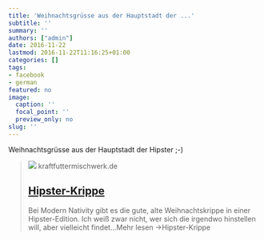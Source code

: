 ```yaml
---
title: 'Weihnachtsgrüsse aus der Hauptstadt der ...'
subtitle: ''
summary: ''
authors: ["admin"]
date: 2016-11-22
lastmod: 2016-11-22T11:16:25+01:00
categories: []
tags:
- facebook
- german
featured: no
image:
  caption: ''
  focal_point: ''
  preview_only: no
slug: ''
---
```

Weihnachtsgrüsse aus der Hauptstadt der Hipster ;-)
> [![](https://www.kraftfuttermischwerk.de/blogg/wp-content/uploads2/2016/11/home-hero_1024x1024.jpg)](http://www.kraftfuttermischwerk.de/blogg/hipster-krippe/)
> kraftfuttermischwerk.de
> ## [Hipster-Krippe](http://www.kraftfuttermischwerk.de/blogg/hipster-krippe/)
>
>Bei Modern Nativity gibt es die gute, alte Weihnachtskrippe in einer Hipster-Edition. Ich weiß zwar nicht, wer sich die irgendwo hinstellen will, aber vielleicht findet…Mehr lesen ->Hipster-Krippe


